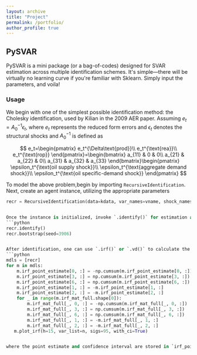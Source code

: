 ```yaml
---
layout: archive
title: "Project"
permalink: /portfolio/
author_profile: true
---
```


## PySVAR

PySVAR is a mini package (or a bag-of-codes) designed for SVAR estimation across multiple identification schemes. It's simple—there will be virtually no learning curve if you're familiar with Sklearn. Simply input the parameters, and voila!

### Usage
We begin with one of the simplest possible identification method: the Cholesky identification, used by Kilian in the 2009 AER paper. Assuming $e_t=A_0^{−1}\epsilon_t$, where $e_t$ represents the reduced form errors and $\epsilon_t$ denotes the structural shocks and $A_0^{-1}$ is defined as

$$
e_t=\begin{pmatrix}
e_t^{\Delta\text{prod}}\\
e_t^{\text{rea}}\\
e_t^{\text{rop}}
\end{pmatrix}=\begin{bmatrix}
a_{11} & 0 & 0\\
a_{21} & a_{22} & 0\\
a_{31} & a_{32} & a_{33}
\end{bmatrix}\begin{pmatrix}
\epsilon_t^{\text{oil supply shock}}\\
\epsilon_t^{\text{aggregate demand shock}}\\
\epsilon_t^{\text{oil specific-demand shock}}
\end{pmatrix}
$$

To model the above problem,begin by importing `RecursiveIdentification`. Next, create an agent instance, utilizing the appropriate parameters
``` python
recr = RecursiveIdentification(data=kdata, var_names=vname, shock_names=sname, date_frequency='M', lag_order=24)


Once the instance is initialized, invoke `.identify()` for estimation and `.bootstrap()` to calculate the confidence interval
```python
recr.identify()
recr.bootstrap(seed=3906)


After identification, one can use `.irf()` or `.vd()` to calculate the impulse responses and variance decomposition, respectively. Similar to the approach taken by Kilian in his paper, I also calculate the cumulative response of $\Delta \text{prod}$ as follows:
```python
mdls = [recr]
for m in mdls:
    m.irf_point_estimate[0, :] = -np.cumsum(m.irf_point_estimate[0, :])
    m.irf_point_estimate[3, :] = np.cumsum(m.irf_point_estimate[3, :])
    m.irf_point_estimate[6, :] = np.cumsum(m.irf_point_estimate[6, :])
    m.irf_point_estimate[1, :] = -m.irf_point_estimate[1, :]
    m.irf_point_estimate[2, :] = -m.irf_point_estimate[2, :]
    for _ in range(m.irf_mat_full.shape[0]):
        m.irf_mat_full[_, 0, :] = -np.cumsum(m.irf_mat_full[_, 0, :])
        m.irf_mat_full[_, 3, :] = np.cumsum(m.irf_mat_full[_, 3, :])
        m.irf_mat_full[_, 6, :] = np.cumsum(m.irf_mat_full[_, 6, :])
        m.irf_mat_full[_, 1, :] = -m.irf_mat_full[_, 1, :]
        m.irf_mat_full[_, 2, :] = -m.irf_mat_full[_, 2, :]
   m.plot_irf(h=15, var_list=n, sigs=95, with_ci=True)


where the point estimate and confidence interval are stored in `irf_point_estimate` and `irf_mat_full`, respectively.  Lastly call `.plot_irf()` to plot the impulse response. Here is the plot:
